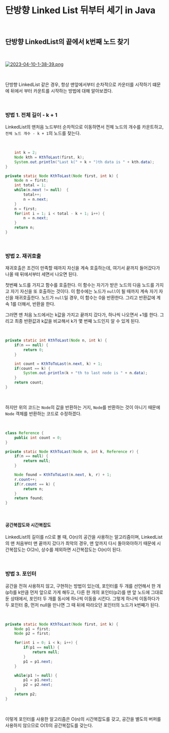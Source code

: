 # 단방향 Linked List 뒤부터 세기 in Java

</br>

## 단방향 LinkedList의 끝에서 k번째 노드 찾기

</br>

[![2023-04-10-1-38-39.png](https://i.postimg.cc/Xv5N6TRv/2023-04-10-1-38-39.png)](https://postimg.cc/kVnPxhXr)

</br>

단방향 LinkedList 같은 경우, 항상 맨앞에서부터 순차적으로 카운터를 시작하기 떄문에 뒤에서 부터 카운트를 시작하는 방법에 대해 알아보겠다.

</br>

### 방법 1. 전체 길이 - k + 1

LinkedList의 맨처음 노드부터 순차적으로 이동하면서 전체 노드의 개수를 카운트하고, `전체 노드 개수 - k + 1`의 노드를 찾는다.

</br>

``` java
    int k = 2;
    Node kth = KthToLast(first, k);
    System.out.println("Last k(" + k + ")th data is " + kth.data);
}

private static Node KthToLast(Node first, int k) {
    Node n = first;
    int total = 1;
    while(n.next != null)  {
        total++;
        n = n.next;
    }
    n = first;
    for(int i = 1; i < total - k + 1; i++) {
        n = n.next;
    }
    return n;
}
```

</br>

### 방법 2. 재귀호출

재귀호출은 조건이 만족할 때까지 자신을 계속 호출하는데, 여기서 끝까지 들어갔다가 나올 때 뒤에서부터 세면서 나오면 된다.

첫번째 노드를 가지고 함수를 호출한다. 이 함수는 자기가 받은 노드의 다음 노드를 가지고 자기 자신을 또 호출하는 것이다. 이 함수에는 노드가 `null`이 될 때까지 계속 자기 자신을 재귀호출한다. 노드가 `null`일 경우, 이 함수는 0을 반환한다. 그리고 반환값에 계속 1를 더해서, 반환을 한다.

그러면 맨 처음 노드에서는 k값을 가지고 끝까지 갔다가, 하나씩 나오면서 +1를 한다. 그리고 최종 반환값과 k값을 비교해서 k가 몇 번째 노드인지 알 수 있게 된다.

</br>

``` java
private static int KthToLast(Node n, int k) {
    if(n == null) {
        return 0;
    }

    int count = KthToToLast(n.next, k) + 1;
    if(count == k) {
        System.out.println(k + "th to last node is " + n.data);
    }
    return count;
}
```

</br>

하지만 위의 코드는 `Node`의 값을 반환하는 거지, `Node`를 반환하는 것이 아니기 때문에 `Node` 객체를 반환하는 코드로 수정하겠다.

</br>

``` java
class Reference {
    public int count = 0;
}

private static Node KthToLast(Node n, int k, Reference r) {
    if(n == null) {
        return null;
    }

    Node found = KthToToLast(n.next, k, r) + 1;
    r.count++;
    if(r.count == k) {
        return n;
    }
    return found;
}
```

</br>

#### 공간복잡도와 시간복잡도

LinkedList의 길이를 n으로 볼 때, O(n)의 공간을 사용하는 알고리즘이며, LinkedList의 맨 처음부터 맨 끝까지 갔다가 최악의 경우, 맨 앞까지 다시 돌아와야하기 때문에 시간복잡도는 O(2n), 상수를 제외하면 시간복잡도는 O(n)이 된다.

</br>

### 방법 3. 포인터

공간을 전혀 사용하지 않고, 구현하는 방법이 있는데, 포인터를 두 개를 선언해서 한 개(p1)를 k만큼 먼저 앞으로 가게 해두고, 다른 한 개의 포인터(p2)를 맨 앞 노드에 그대로 둔 상태에서, 포인터 두 개를 동시에 하나씩 이동을 시킨다. 그렇게 하나씩 이동하다가 두 포인터 중, 먼저 null을 만나면 그 때 뒤에 따라오던 포인터의 노드가 k번째가 된다.

</br>

``` java
private static Node KthToLast(Node first, int k) {
    Node p1 = first;
    Node p2 = first;

    for(int i = 0; i < k; i++) {
        if(p1 == null) {
            return null;
        }
        p1 = p1.next;
    }

    while(p1 != null) {
        p1 = p1.next;
        p2 = p2.next;
    }
    return p2;
}
```

</br>

이렇게 포인터를 사용한 알고리즘은 O(n)의 시간복잡도를 갖고, 공간을 별도의 버퍼를 사용하지 않으므로 O(1)의 공간복잡도를 갖는다.